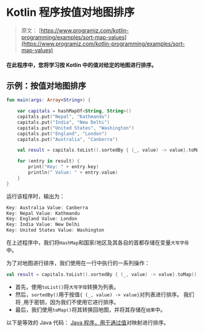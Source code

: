 # Kotlin 程序按值对地图排序

> 原文： [https://www.programiz.com/kotlin-programming/examples/sort-map-values](https://www.programiz.com/kotlin-programming/examples/sort-map-values)

#### 在此程序中，您将学习按 Kotlin 中的值对给定的地图进行排序。

## 示例：按值对地图排序

```kt
fun main(args: Array<String>) {

    var capitals = hashMapOf<String, String>()
    capitals.put("Nepal", "Kathmandu")
    capitals.put("India", "New Delhi")
    capitals.put("United States", "Washington")
    capitals.put("England", "London")
    capitals.put("Australia", "Canberra")

    val result = capitals.toList().sortedBy { (_, value) -> value}.toMap()

    for (entry in result) {
        print("Key: " + entry.key)
        println(" Value: " + entry.value)
    }
}
```

运行该程序时，输出为：

```kt
Key: Australia Value: Canberra
Key: Nepal Value: Kathmandu
Key: England Value: London
Key: India Value: New Delhi
Key: United States Value: Washington
```

在上述程序中，我们将`HashMap`和国家/地区及其各自的首都存储在变量`大写字母`中。

为了对地图进行排序，我们使用在一行中执行的一系列操作：

```kt
val result = capitals.toList().sortedBy { (_, value) -> value}.toMap()
```

*   首先，使用`toList()`将`大写字母`转换为列表。
*   然后，`sortedBy()`用于按值`{ (_, value) -> value}`对列表进行排序。 我们将`_`用于密钥，因为我们不使用它进行排序。
*   最后，我们使用`toMap()`将其转换回地图，并将其存储在`结果`中。

以下是等效的 Java 代码： [Java 程序，用于通过值](/java-programming/examples/sort-map-values "Java program to sort a map by values")对映射进行排序。